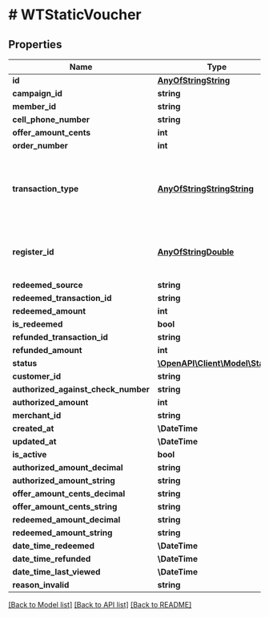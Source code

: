 # # WTStaticVoucher

## Properties

Name | Type | Description | Notes
------------ | ------------- | ------------- | -------------
**id** | [**AnyOfStringString**](AnyOfStringString.md) |  |
**campaign_id** | **string** |  |
**member_id** | **string** |  | [optional]
**cell_phone_number** | **string** |  | [optional]
**offer_amount_cents** | **int** |  |
**order_number** | **int** |  |
**transaction_type** | [**AnyOfStringStringString**](AnyOfStringStringString.md) | The type of the transaction - only redemption at the moment |
**register_id** | [**AnyOfStringDouble**](AnyOfStringDouble.md) | The ID of the register where the transaction occurred |
**redeemed_source** | **string** |  |
**redeemed_transaction_id** | **string** |  |
**redeemed_amount** | **int** |  |
**is_redeemed** | **bool** |  |
**refunded_transaction_id** | **string** |  |
**refunded_amount** | **int** |  |
**status** | [**\OpenAPI\Client\Model\Status**](Status.md) |  |
**customer_id** | **string** |  | [optional]
**authorized_against_check_number** | **string** |  |
**authorized_amount** | **int** |  |
**merchant_id** | **string** |  |
**created_at** | **\DateTime** |  |
**updated_at** | **\DateTime** |  |
**is_active** | **bool** |  |
**authorized_amount_decimal** | **string** |  |
**authorized_amount_string** | **string** |  |
**offer_amount_cents_decimal** | **string** |  |
**offer_amount_cents_string** | **string** |  |
**redeemed_amount_decimal** | **string** |  |
**redeemed_amount_string** | **string** |  |
**date_time_redeemed** | **\DateTime** |  | [optional]
**date_time_refunded** | **\DateTime** |  | [optional]
**date_time_last_viewed** | **\DateTime** |  | [optional]
**reason_invalid** | **string** |  | [optional]

[[Back to Model list]](../../README.md#models) [[Back to API list]](../../README.md#endpoints) [[Back to README]](../../README.md)
